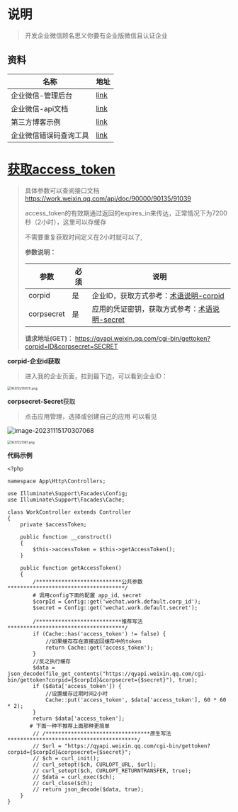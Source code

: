 # 说明

>开发企业微信顾名思义你要有企业版微信且认证企业

## 资料

| 名称                   | 地址                                                         |
| ---------------------- | ------------------------------------------------------------ |
| 企业微信-管理后台      | [link](https://work.weixin.qq.com/wework_admin/loginpage_wx) |
| 企业微信-api文档       | [link](https://open.work.weixin.qq.com/api/doc/)             |
| 第三方博客示例         | [link](https://www.mintimate.cn/2021/07/08/pushKitPHP/#%E6%8E%A8%E9%80%81%E6%9C%8D%E5%8A%A1) |
| 企业微信错误码查询工具 | [link](https://open.work.weixin.qq.com/devtool/query?e=40056) |

# [获取access_token](https://work.weixin.qq.com/api/doc/90000/90135/91039)

>具体参数可以查阅接口文档 https://work.weixin.qq.com/api/doc/90000/90135/91039
>
>access_token的有效期通过返回的expires_in来传达，正常情况下为7200秒（2小时），这里可以存缓存
>
>不需要重复获取时间定义在2小时就可以了,
>
>**参数说明：**
>
>| 参数       | 必须 | 说明                                                         |
>| ---------- | ---- | ------------------------------------------------------------ |
>| corpid     | 是   | 企业ID，获取方式参考：[术语说明-corpid](https://work.weixin.qq.com/api/doc/90000/90135/91039#14953/corpid) |
>| corpsecret | 是   | 应用的凭证密钥，获取方式参考：[术语说明-secret](https://work.weixin.qq.com/api/doc/90000/90135/91039#14953/secret) |
>
>**请求地址(GET)：** https://qyapi.weixin.qq.com/cgi-bin/gettoken?corpid=ID&corpsecret=SECRET 

**corpid-企业id获取**

> 进入我的企业页面，拉到最下边，可以看到企业ID：

<img src="https://yaoliuyang-blog-images.oss-cn-beijing.aliyuncs.com/blogImages/mgqQzGUWctO4x25.png" alt="1637221101(1).png" style="zoom:50%;" />

**corpsecret-Secret**获取

> 点击应用管理，选择或创建自己的应用 可以看见

![image-20231115170307068](https://yaoliuyang-blog-images.oss-cn-beijing.aliyuncs.com/blogImages/image-20231115170307068.png)

<img src="https://yaoliuyang-blog-images.oss-cn-beijing.aliyuncs.com/blogImages/aVuKiZt8kzrmcX5.png" alt="1637221361.png" style="zoom:50%;" />



**代码示例**

```shell
<?php

namespace App\Http\Controllers;

use Illuminate\Support\Facades\Config;
use Illuminate\Support\Facades\Cache;

class WorkController extends Controller
{
    private $accessToken;

    public function __construct()
    {
        $this->accessToken = $this->getAccessToken();
    }

    public function getAccessToken()
    {
        /***************************公共参数*************************************/
        # 调用config下面的配置 app_id、secret
        $corpId = Config::get('wechat.work.default.corp_id');
        $secret = Config::get('wechat.work.default.secret');

        /***************************推荐写法*************************************/
        if (Cache::has('access_token') != false) {
            //如果缓存存在直接返回缓存中的token
            return Cache::get('access_token');
        }
        //反之执行缓存
        $data = json_decode(file_get_contents("https://qyapi.weixin.qq.com/cgi-bin/gettoken?corpid={$corpId}&corpsecret={$secret}"), true);
        if ($data['access_token']) {
            //设置缓存过期时间2小时
            Cache::put('access_token', $data['access_token'], 60 * 60 * 2);
        }
        return $data['access_token'];
       # 下面一种不推荐上面那种更简单
        // /*********************************原生写法*****************************************/
        // $url = "https://qyapi.weixin.qq.com/cgi-bin/gettoken?corpid={$corpId}&corpsecret={$secret}";
        // $ch = curl_init();
        // curl_setopt($ch, CURLOPT_URL, $url);
        // curl_setopt($ch, CURLOPT_RETURNTRANSFER, true);
        // $data = curl_exec($ch);
        // curl_close($ch);
        // return json_decode($data, true);
    }
}

```

